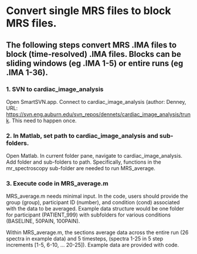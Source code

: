 # Convert single MRS files to block MRS files.

## The following steps convert MRS .IMA files to block (time-resolved) .IMA files. Blocks can be sliding windows (eg .IMA 1-5) or entire runs (eg .IMA 1-36).

### 1. SVN to cardiac_image_analysis
Open SmartSVN.app. Connect to cardiac_image_analysis (author: Denney, URL: https://svn.eng.auburn.edu/svn_repos/dennets/cardiac_image_analysis/trunk. This need to happen once.

### 2. In Matlab, set path to cardiac_image_analysis and sub-folders.
Open Matlab. In current folder pane, navigate to cardiac_image_analysis. Add folder and sub-folders to path. Specifically, functions in the mr_spectroscopy sub-folder are needed to run MRS_average.

### 3. Execute code in MRS_average.m 
MRS_average.m needs minimal input. In the code, users should provide the group (group), participant ID (number), and condition (cond) associated with the data to be averaged. Example data structure would be one folder for participant (PATIENT_999) with subfolders for various conditions (BASELINE, 50PAIN, 100PAIN). 

Within MRS_average.m, the sections average data across the entire run (26 spectra in example data) and 5 timesteps, (spectra 1-25 in 5 step increments [1-5, 6-10, ... 20-25]). Example data are provided with code.

